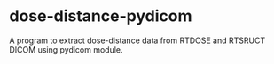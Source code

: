 # dose-distance-pydicom
A program to extract dose-distance data from RTDOSE and RTSRUCT DICOM using pydicom module.
